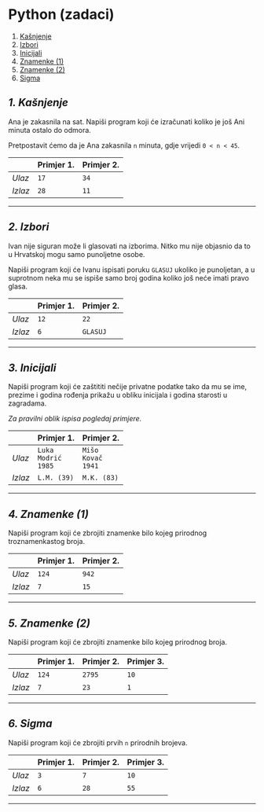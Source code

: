 # Python (zadaci)

1. [Kašnjenje](README.md#1-kasnjenje)
2. [Izbori](README.md#2-izbori)
3. [Inicijali](README.md#3-inicijali)
4. [Znamenke (1)](README.md#4-znamenke-1)
5. [Znamenke (2)](README.md#5-znamenke-2)
6. [Sigma](README.md#6-sigma)

## *1. Kašnjenje*

Ana je zakasnila na sat. Napiši program koji će izračunati koliko je još Ani minuta ostalo do odmora.

Pretpostavit ćemo da je Ana zakasnila `n` minuta, gdje vrijedi `0 < n < 45`.

|         | **Primjer 1.** | **Primjer 2.** |
|---------|----------------|----------------|
| *Ulaz*  | `17`           | `34`           |
| *Izlaz* | `28`           | `11`           |

___


## *2. Izbori*

Ivan nije siguran može li glasovati na izborima. Nitko mu nije objasnio da to u Hrvatskoj mogu samo punoljetne osobe.

Napiši program koji će Ivanu ispisati poruku `GLASUJ` ukoliko je punoljetan, a u suprotnom neka mu se ispiše samo broj godina koliko još neće imati pravo glasa.

|         | **Primjer 1.** | **Primjer 2.** |
|---------|----------------|----------------|
| *Ulaz*  | `12`           | `22`           |
| *Izlaz* | `6`            | `GLASUJ`       |

___

## *3. Inicijali*

Napiši program koji će zaštititi nečije privatne podatke tako da mu se ime, prezime i godina rođenja prikažu u obliku inicijala i godina starosti u zagradama.

*Za pravilni oblik ispisa pogledaj primjere.*

|         | **Primjer 1.**               | **Primjer 2.**              |
|---------|------------------------------|-----------------------------|
| *Ulaz*  | `Luka`<br>`Modrić`<br>`1985` | `Mišo`<br>`Kovač`<br>`1941` |
| *Izlaz* | `L.M. (39)`                  | `M.K. (83)`                 |

___


## *4. Znamenke (1)*

Napiši program koji će zbrojiti znamenke bilo kojeg prirodnog troznamenkastog broja.

|         | **Primjer 1.** | **Primjer 2.** |
|---------|----------------|----------------|
| *Ulaz*  | `124`          | `942`          |
| *Izlaz* | `7`            | `15`           |

___


## *5. Znamenke (2)*

Napiši program koji će zbrojiti znamenke bilo kojeg prirodnog broja.

|         | **Primjer 1.** | **Primjer 2.** | **Primjer 3.** |
|---------|----------------|----------------|----------------|
| *Ulaz*  | `124`          | `2795`         | `10`           |
| *Izlaz* | `7`            | `23`           | `1`            |

___


## *6. Sigma*

Napiši program koji će zbrojiti prvih `n` prirodnih brojeva.

|         | **Primjer 1.** | **Primjer 2.** | **Primjer 3.** |
|---------|----------------|----------------|----------------|
| *Ulaz*  | `3`            | `7`            | `10`           |
| *Izlaz* | `6`            | `28`           | `55`           |

___
